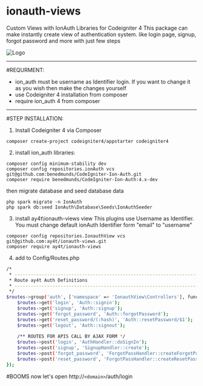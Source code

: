 # ionauth-views
Custom Views with IonAuth Libraries for Codeigniter 4
This package can make instantly create view of authentication system. like login page, signup, forgot password and more with just few steps

![Logo](https://1.bp.blogspot.com/-JDlDakHEevM/YaeL9P-QAqI/AAAAAAAAD-8/eA3wmdIDnQspUxjdIASgYhk3fe1NoRc_QCLcBGAsYHQ/s1919/Screenshot_19.jpg)

----------------------------------------------------------------
#REQURMENT:
- ion_auth must be username as Identifier login. If you want to change it as you wish then make the changes yourself
- use Codeigniter 4 installation from composer
- require ion_auth 4 from composer
----------------------------------------------------------------

#STEP INSTALLATION:
1. Install Codeigniter 4 via Composer
```
composer create-project codeigniter4/appstarter codeigniter4
```

2. install ion_auth libraries:

```
composer config minimum-stability dev
composer config repositories.ionAuth vcs git@github.com:benedmunds/CodeIgniter-Ion-Auth.git
composer require benedmunds/CodeIgniter-Ion-Auth:4.x-dev
```

then migrate database and seed database data
```
php spark migrate -n IonAuth
php spark db:seed IonAuth\Database\Seeds\IonAuthSeeder
```
3. install ay4t\ionauth-views view
This plugins use Username as Identifier. You must change default ionAuth Identifier form "email" to "username"
```
composer config repositories.IonauthView vcs git@github.com:ay4t/ionauth-views.git
composer require ay4t/ionauth-views
```

4. add to Config/Routes.php
```sh
/*
 * --------------------------------------------------------------------
 * Route ay4t Auth Definitions
 * --------------------------------------------------------------------
 */
$routes->group('auth', ['namespace' => 'IonauthView\Controllers'], function ($routes) {
	$routes->get('login', 'Auth::signin');
	$routes->get('signup', 'Auth::signup');
	$routes->get('forgot_password', 'Auth::forgotPassword');
	$routes->get('reset_password/(:hash)', 'Auth::resetPassword/$1');
	$routes->get('logout', 'Auth::signout');
	
	/** ROUTES FOR APIS CALL BY AJAX FORM */
	$routes->post('login', 'AuthHandler::doSignIn');
	$routes->post('signup', 'SignupHandler::create');
	$routes->post('forgot_password', 'ForgotPassHandler::createForgotPassword');
	$routes->post('reset_password', 'ForgotPassHandler::createResetPassword');
}); 
```

#BOOMS now let's open http://`<domain>`/auth/login
